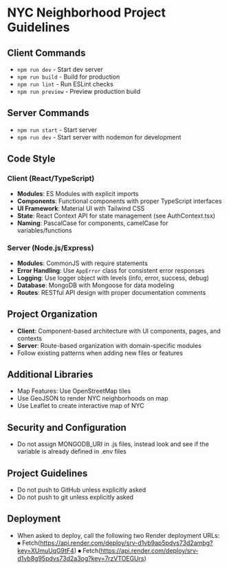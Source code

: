 # NYC Neighborhood Project Guidelines

## Client Commands
- `npm run dev` - Start  dev server
- `npm run build` - Build for production
- `npm run lint` - Run ESLint checks
- `npm run preview` - Preview production build

## Server Commands
- `npm run start` - Start server
- `npm run dev` - Start server with nodemon for development

## Code Style

### Client (React/TypeScript)
- **Modules**: ES Modules with explicit imports
- **Components**: Functional components with proper TypeScript interfaces
- **UI Framework**: Material UI with Tailwind CSS
- **State**: React Context API for state management (see AuthContext.tsx)
- **Naming**: PascalCase for components, camelCase for variables/functions

### Server (Node.js/Express)
- **Modules**: CommonJS with require statements
- **Error Handling**: Use `AppError` class for consistent error responses
- **Logging**: Use logger object with levels (info, error, success, debug)
- **Database**: MongoDB with Mongoose for data modeling
- **Routes**: RESTful API design with proper documentation comments

## Project Organization
- **Client**: Component-based architecture with UI components, pages, and contexts
- **Server**: Route-based organization with domain-specific modules
- Follow existing patterns when adding new files or features

## Additional Libraries
- Map Features: Use OpenStreetMap tiles
- Use GeoJSON to render NYC neighborhoods on map
- Use Leaflet to create interactive map of NYC

## Security and Configuration
- Do not assign MONGODB_URI in .js files, instead look and see if the variable is already defined in .env files

## Project Guidelines
- Do not push to GitHub unless explicitly asked
- Do not push to git unless explicitly asked

## Deployment
- When asked to deploy, call the following two Render deployment URLs:
  ⏺ Fetch(https://api.render.com/deploy/srv-d1vb9ap5pdvs73d2ambg?key=XUmuUqG9tF4)
  ⏺ Fetch(https://api.render.com/deploy/srv-d1vb8g95pdvs73d2a3og?key=7rzVTOEGUrs)